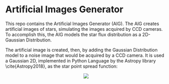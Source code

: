 # Artificial Images Generator
This repo contains the Artificial Images Generator (AIG). The AIG creates artificial images of stars, simulating the images acquired by CCD cameras. To accomplish this, the AIG models the star flux distribution as a 2D-Gaussian Distribution. 

The artificial image is created, then, by adding the Gaussian Distribution model to a noise image
that would be acquired by a CCD camera. It is used a Gaussian 2D, implemented in Python Language by the Astropy library \cite{Astropy2018}, as the star point spread function:

<p align="center">
  <img src="https://github.com/DBernardes/Artificial-Images-Generator/blob/main/artificial_star.png" />
</p>
